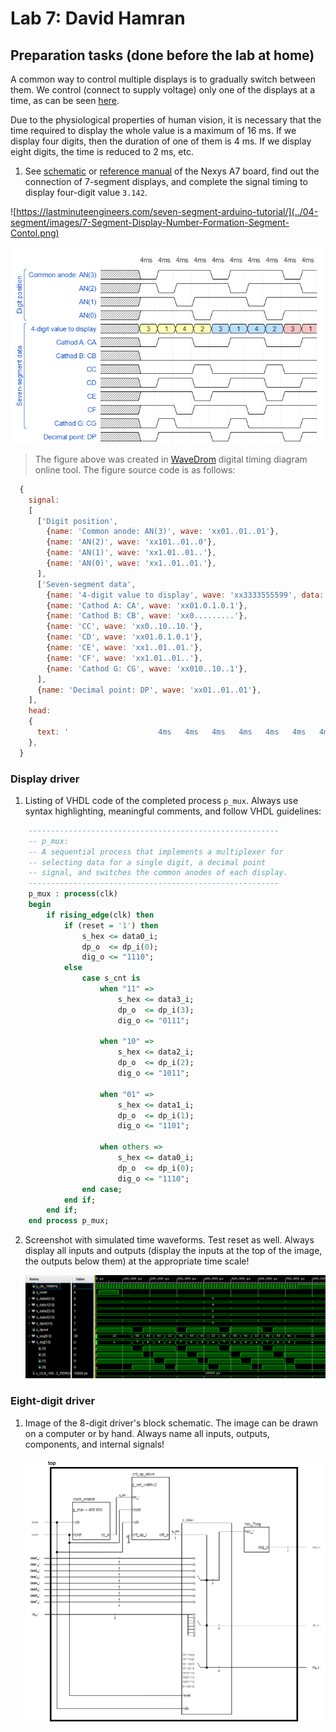 # Lab 7: David Hamran

## Preparation tasks (done before the lab at home)

A common way to control multiple displays is to gradually switch between them. We control (connect to supply voltage) only one of the displays at a time, as can be seen [here](https://engineeringtutorial.com/seven-segment-display-working-principle/).

Due to the physiological properties of human vision, it is necessary that the time required to display the whole value is a maximum of 16&nbsp;ms. If we display four digits, then the duration of one of them is 4&nbsp;ms. If we display eight digits, the time is reduced to 2&nbsp;ms, etc.

1. See [schematic](https://github.com/tomas-fryza/Digital-electronics-1/blob/master/docs/nexys-a7-sch.pdf) or [reference manual](https://reference.digilentinc.com/reference/programmable-logic/nexys-a7/reference-manual) of the Nexys A7 board, find out the connection of 7-segment displays, and complete the signal timing to display four-digit value `3.142`.

  ![https://lastminuteengineers.com/seven-segment-arduino-tutorial/](../04-segment/images/7-Segment-Display-Number-Formation-Segment-Contol.png)

  ![Timing of seven-segment display](images/wavedrom.png)

  > The figure above was created in [WaveDrom](https://wavedrom.com/) digital timing diagram online tool. The figure source code is as follows:
  >
  ```javascript
	{
	  signal:
	  [
		['Digit position',
		  {name: 'Common anode: AN(3)', wave: 'xx01..01..01'},
		  {name: 'AN(2)', wave: 'xx101..01..0'},
		  {name: 'AN(1)', wave: 'xx1.01..01..'},
		  {name: 'AN(0)', wave: 'xx1..01..01.'},
		],
		['Seven-segment data',
		  {name: '4-digit value to display', wave: 'xx3333555599', data: ['3','1','4','2','3','1','4','2','3','1']},
		  {name: 'Cathod A: CA', wave: 'xx01.0.1.0.1'},
		  {name: 'Cathod B: CB', wave: 'xx0.........'},
		  {name: 'CC', wave: 'xx0..10..10.'},
		  {name: 'CD', wave: 'xx01.0.1.0.1'},
		  {name: 'CE', wave: 'xx1..01..01.'},
		  {name: 'CF', wave: 'xx1.01..01..'},
		  {name: 'Cathod G: CG', wave: 'xx010..10..1'},
		],
		{name: 'Decimal point: DP', wave: 'xx01..01..01'},
	  ],
	  head:
	  {
		text: '                    4ms   4ms   4ms   4ms   4ms   4ms   4ms   4ms   4ms   4ms',
	  },
	}
  ```


### Display driver

1. Listing of VHDL code of the completed process `p_mux`. Always use syntax highlighting, meaningful comments, and follow VHDL guidelines:

```vhdl
    --------------------------------------------------------
    -- p_mux:
    -- A sequential process that implements a multiplexer for
    -- selecting data for a single digit, a decimal point 
    -- signal, and switches the common anodes of each display.
    --------------------------------------------------------
    p_mux : process(clk)
    begin
        if rising_edge(clk) then
            if (reset = '1') then
                s_hex <= data0_i;
                dp_o  <= dp_i(0);
                dig_o <= "1110";
            else
                case s_cnt is
                    when "11" =>
                        s_hex <= data3_i;
                        dp_o  <= dp_i(3);
                        dig_o <= "0111";

                    when "10" =>
                        s_hex <= data2_i;
                        dp_o  <= dp_i(2);
                        dig_o <= "1011";

                    when "01" =>
                        s_hex <= data1_i;
                        dp_o  <= dp_i(1);
                        dig_o <= "1101";

                    when others =>
                        s_hex <= data0_i;
                        dp_o  <= dp_i(0);
                        dig_o <= "1110";
                end case;
            end if;
        end if;
    end process p_mux;
```

2. Screenshot with simulated time waveforms. Test reset as well. Always display all inputs and outputs (display the inputs at the top of the image, the outputs below them) at the appropriate time scale!

   ![waveforms](images/dd_waveforms.png)

### Eight-digit driver

1. Image of the 8-digit driver's block schematic. The image can be drawn on a computer or by hand. Always name all inputs, outputs, components, and internal signals!

   ![8digit_driver](images/8digit_driver.png)
